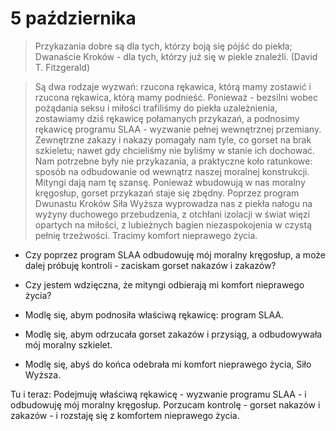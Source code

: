 
# 5 października

> Przykazania dobre są dla tych, którzy boją się pójść do piekła; Dwanaście Kroków - dla tych, którzy już się w piekle znaleźli. (David T. Fitzgerald)

> Są dwa rodzaje wyzwań: rzucona rękawica, którą mamy zostawić i rzucona rękawica, którą mamy podnieść. Ponieważ - bezsilni wobec pożądania seksu i miłości trafiliśmy do piekła uzależnienia, zostawiamy dziś rękawicę połamanych przykazań, a podnosimy rękawicę programu SLAA - wyzwanie pełnej wewnętrznej przemiany. Zewnętrzne zakazy i nakazy pomagały nam tyle, co gorset na brak szkieletu; nawet gdy chcieliśmy nie byliśmy w stanie ich dochować. Nam potrzebne były nie przykazania, a praktyczne koło ratunkowe: sposób na odbudowanie od wewnątrz naszej moralnej konstrukcji. Mityngi dają nam tę szansę. Ponieważ wbudowują w nas moralny kręgosłup, gorset przykazań staje się zbędny. Poprzez program Dwunastu Kroków Siła Wyższa wyprowadza nas z piekła nałogu na wyżyny duchowego przebudzenia, z otchłani izolacji w świat więzi opartych na miłości, z lubieżnych bagien niezaspokojenia w czystą pełnię trzeźwości. Tracimy komfort nieprawego życia.

- Czy poprzez program SLAA odbudowuję mój moralny kręgosłup, a może dalej próbuję kontroli - zaciskam gorset nakazów i zakazów?
- Czy jestem wdzięczna, że mityngi odbierają mi komfort nieprawego życia?

- Modlę się, abym podnosiła właściwą rękawicę: program SLAA.
- Modlę się, abym odrzucała gorset zakazów i przysiąg, a odbudowywała mój moralny szkielet.
- Modlę się, abyś do końca odebrała mi komfort nieprawego życia, Siło Wyższa.

Tu i teraz: Podejmuję właściwą rękawicę - wyzwanie programu SLAA - i odbudowuję mój moralny kręgosłup. Porzucam kontrolę - gorset nakazów i zakazów - i rozstaję się z komfortem nieprawego życia.
